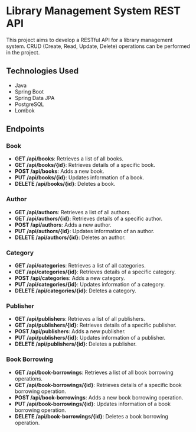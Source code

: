 # Library Management System REST API
This project aims to develop a RESTful API for a library management system. CRUD (Create, Read, Update, Delete) operations can be performed in the project.

## Technologies Used

- Java
- Spring Boot
- Spring Data JPA
- PostgreSQL
- Lombok

## Endpoints

### Book

- **GET /api/books**: Retrieves a list of all books.
- **GET /api/books/{id}**: Retrieves details of a specific book.
- **POST /api/books**: Adds a new book.
- **PUT /api/books/{id}**: Updates information of a book.
- **DELETE /api/books/{id}**: Deletes a book.

### Author

- **GET /api/authors**: Retrieves a list of all authors.
- **GET /api/authors/{id}**: Retrieves details of a specific author.
- **POST /api/authors**: Adds a new author.
- **PUT /api/authors/{id}**: Updates information of an author.
- **DELETE /api/authors/{id}**: Deletes an author.

### Category

- **GET /api/categories**: Retrieves a list of all categories.
- **GET /api/categories/{id}**: Retrieves details of a specific category.
- **POST /api/categories**: Adds a new category.
- **PUT /api/categories/{id}**: Updates information of a category.
- **DELETE /api/categories/{id}**: Deletes a category.

### Publisher

- **GET /api/publishers**: Retrieves a list of all publishers.
- **GET /api/publishers/{id}**: Retrieves details of a specific publisher.
- **POST /api/publishers**: Adds a new publisher.
- **PUT /api/publishers/{id}**: Updates information of a publisher.
- **DELETE /api/publishers/{id}**: Deletes a publisher.

### Book Borrowing

- **GET /api/book-borrowings**: Retrieves a list of all book borrowing operations.
- **GET /api/book-borrowings/{id}**: Retrieves details of a specific book borrowing operation.
- **POST /api/book-borrowings**: Adds a new book borrowing operation.
- **PUT /api/book-borrowings/{id}**: Updates information of a book borrowing operation.
- **DELETE /api/book-borrowings/{id}**: Deletes a book borrowing operation.
